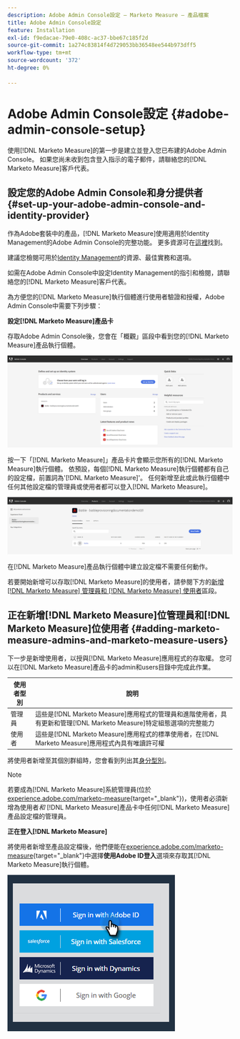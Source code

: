```yaml
---
description: Adobe Admin Console設定 — Marketo Measure — 產品檔案
title: Adobe Admin Console設定
feature: Installation
exl-id: f9edacae-79e0-408c-ac37-bbe67c185f2d
source-git-commit: 1a274c83814f4d729053bb36548ee544b973dff5
workflow-type: tm+mt
source-wordcount: '372'
ht-degree: 0%

---
```


# Adobe Admin Console設定 {#adobe-admin-console-setup}

使用[!DNL Marketo Measure]的第一步是建立並登入您已布建的Adobe Admin Console。 如果您尚未收到包含登入指示的電子郵件，請聯絡您的[!DNL Marketo Measure]客戶代表。

## 設定您的Adobe Admin Console和身分提供者 {#set-up-your-adobe-admin-console-and-identity-provider}

作為Adobe套裝中的產品，[!DNL Marketo Measure]使用適用於Identity Management的Adobe Admin Console的完整功能。 更多資源可在[這裡](https://helpx.adobe.com/tw/enterprise/using/admin-console.html)找到。

建議您檢閱可用於[Identity Management](https://helpx.adobe.com/enterprise/using/set-up-identity.html)的資源、最佳實務和選項。

如需在Adobe Admin Console中設定Identity Management的指引和檢閱，請聯絡您的[!DNL Marketo Measure]客戶代表。

為方便您的[!DNL Marketo Measure]執行個體進行使用者驗證和授權，Adobe Admin Console中需要下列步驟：

**設定[!DNL Marketo Measure]產品卡**

存取Adobe Admin Console後，您會在「概觀」區段中看到您的[!DNL Marketo Measure]產品執行個體。

![](assets/adobe-admin-console-setup-1.png)

按一下「[!DNL Marketo Measure]」產品卡片會顯示您所有的[!DNL Marketo Measure]執行個體。 依預設，每個[!DNL Marketo Measure]執行個體都有自己的設定檔，前置詞為&#39;[!DNL Marketo Measure]&#39;。 任何新增至此或此執行個體中任何其他設定檔的管理員或使用者都可以登入[!DNL Marketo Measure]。

![](assets/adobe-admin-console-setup-2.png)

在[!DNL Marketo Measure]產品執行個體中建立設定檔不需要任何動作。

若要開始新增可以存取[!DNL Marketo Measure]的使用者，請參閱下方的[新增 [!DNL Marketo Measure] 管理員和 [!DNL Marketo Measure] 使用者](#adding-marketo-measure-admins-and-marketo-measure-users)區段。

## 正在新增[!DNL Marketo Measure]位管理員和[!DNL Marketo Measure]位使用者 {#adding-marketo-measure-admins-and-marketo-measure-users}

下一步是新增使用者，以授與[!DNL Marketo Measure]應用程式的存取權。 您可以在[!DNL Marketo Measure]產品卡的admin和users目錄中完成此作業。

| 使用者型別 | 說明 |
|---|---|
| 管理員 | 這些是[!DNL Marketo Measure]應用程式的管理員和進階使用者，具有更新和管理[!DNL Marketo Measure]特定組態選項的完整能力 |
| 使用者 | 這些是[!DNL Marketo Measure]應用程式的標準使用者，在[!DNL Marketo Measure]應用程式內具有唯讀許可權 |

將使用者新增至其個別群組時，您會看到列出其[身分型別](https://helpx.adobe.com/enterprise/using/set-up-identity.html)。

>[!NOTE]
>
>若要成為[!DNL Marketo Measure]系統管理員(位於[experience.adobe.com/marketo-measure](https://experience.adobe.com/marketo-measure){target="_blank"})，使用者必須新增為使用者&#x200B;_和_ [!DNL Marketo Measure]產品卡中任何[!DNL Marketo Measure]產品設定檔的管理員。

**正在登入[!DNL Marketo Measure]**

將使用者新增至產品設定檔後，他們便能在[experience.adobe.com/marketo-measure](https://experience.adobe.com/marketo-measure){target="_blank"}中選擇&#x200B;**使用Adobe ID登入**&#x200B;選項來存取其[!DNL Marketo Measure]執行個體。

![](assets/adobe-admin-console-setup-3.png)
